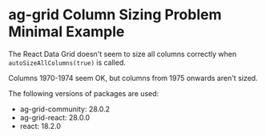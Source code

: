 # ag-grid Column Sizing Problem Minimal Example

The React Data Grid doesn't seem to size all columns correctly when `autoSizeAllColumns(true)` is called.

Columns 1970-1974 seem OK, but columns from 1975 onwards aren't sized.

The following versions of packages are used:

- ag-grid-community: 28.0.2
- ag-grid-react: 28.0.0
- react: 18.2.0
